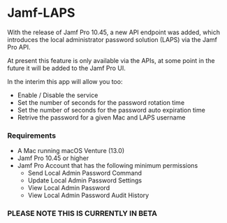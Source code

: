 # Jamf-LAPS
With the release of Jamf Pro 10.45, a new API endpoint was added, which introduces the local administrator password solution (LAPS) via the Jamf Pro API. 

At present this feature is only available via the APIs, at some point in the future it will be added to the Jamf Pro UI.

In the interim this app will allow you too:

- Enable / Disable the service
- Set the number of seconds for the password rotation time
- Set the number of seconds for the password auto expiration time
- Retrive the password for a given Mac and LAPS username

### Requirements

- A Mac running macOS Venture (13.0)
- Jamf Pro 10.45 or higher
- Jamf Pro Account that has the following minimum permissions
  - Send Local Admin Password Command
  - Update Local Admin Password Settings
  - View Local Admin Password
  - View Local Admin Password Audit History

### PLEASE NOTE THIS IS CURRENTLY IN BETA
